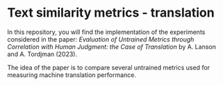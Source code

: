 # Text similarity metrics - translation

In this repository, you will find the implementation of the experiments considered in the paper: *Evaluation of Untrained Metrics through Correlation with Human Judgment: the Case of Translation* by A. Lanson and A. Tordjman (2023).

The idea of the paper is to compare several untrained metrics used for measuring machine translation performance.
